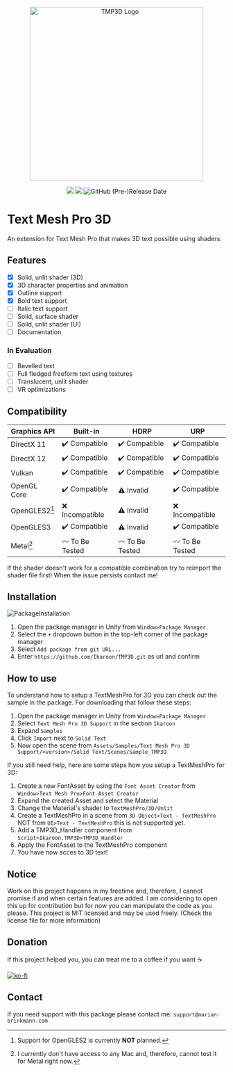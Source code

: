<p align=center><img alt="TMP3D Logo" width="400px" src="https://user-images.githubusercontent.com/65419234/167305638-76138392-b394-4e1e-b391-d59677b61762.png"/></p>

<p align=center><a href="https://github.com/Ikaroon/com.ikaroon.tmp3d/blob/master/LICENSE"><img src="https://badgen.net/github/license/Naereen/Strapdown.js"/></a>
<a href="https://GitHub.com/Ikaroon/com.ikaroon.tmp3d/releases/"><img src="https://img.shields.io/badge/release-0.1.0--pre.1-yellow.svg"/></a>
<img alt="GitHub (Pre-)Release Date" src="https://img.shields.io/github/release-date-pre/Ikaroon/TMP3D"></p>

# Text Mesh Pro 3D
An extension for Text Mesh Pro that makes 3D text possible using shaders.

## Features
- [x] Solid, unlit shader (3D)
- [x] 3D character properties and animation
- [x] Outline support
- [x] Bold text support
- [ ] Italic text support
- [ ] Solid, surface shader
- [ ] Solid, unlit shader (UI)
- [ ] Documentation

### In Evaluation
- [ ] Bevelled text
- [ ] Full fledged freeform text using textures
- [ ] Translucent, unlit shader
- [ ] VR optimizations

## Compatibility

| Graphics API  | Built-in                        | HDRP                            | URP                             |
|---------------|---------------------------------|---------------------------------|---------------------------------|
| DirectX 11    | :heavy_check_mark: Compatible   | :heavy_check_mark: Compatible   | :heavy_check_mark: Compatible   |
| DirectX 12    | :heavy_check_mark: Compatible   | :heavy_check_mark: Compatible   | :heavy_check_mark: Compatible   |
| Vulkan        | :heavy_check_mark: Compatible   | :heavy_check_mark: Compatible   | :heavy_check_mark: Compatible   |
| OpenGL Core   | :heavy_check_mark: Compatible   | :warning: Invalid               | :heavy_check_mark: Compatible   |
| OpenGLES2[^1] | :x: Incompatible                | :warning: Invalid               | :x: Incompatible                |
| OpenGLES3     | :heavy_check_mark: Compatible   | :warning: Invalid               | :heavy_check_mark: Compatible   |
| Metal[^2]     | :wavy_dash: To Be Tested        | :wavy_dash: To Be Tested        | :wavy_dash: To Be Tested        |

[^1]: Support for OpenGLES2 is currently **NOT** planned.
[^2]: I currently don't have access to any Mac and, therefore, cannot test it for Metal right now.

If the shader doesn't work for a compatible combination try to reimport the shader file first!
When the issue persists contact me!

## Installation

![PackageInstallation](https://user-images.githubusercontent.com/65419234/167270188-99300531-ec7e-45ea-89d9-612ec1d37eaf.png)
1. Open the package manager in Unity from `Window>Package Manager`
2. Select the `+` dropdown button in the top-left corner of the package manager
3. Select `Add package from git URL...`
4. Enter `https://github.com/Ikaroon/TMP3D.git` as url and confirm

## How to use
To understand how to setup a TextMeshPro for 3D you can check out the sample in the package. For downloading that follow these steps:
1. Open the package manager in Unity from `Window>Package Manager`
2. Select `Text Mesh Pro 3D Support` in the section `Ikaroon`
3. Expand `Samples`
4. Click `Import` next to `Solid Text`
5. Now open the scene from `Assets/Samples/Text Mesh Pro 3D Support/<version>/Solid Text/Scenes/Sample_TMP3D`

If you still need help, here are some steps how you setup a TextMeshPro for 3D:
1. Create a new FontAsset by using the `Font Asset Creator` from `Window>Text Mesh Pro>Font Asset Creator`
2. Expand the created Asset and select the Material
3. Change the Material's shader to `TextMeshPro/3D/Unlit`
4. Create a TextMeshPro in a scene from `3D Object>Text - TextMeshPro` NOT from `UI>Text - TextMeshPro` this is not supported yet.
5. Add a TMP3D_Handler component from `Script>Ikaroon.TMP3D>TMP3D_Handler`
6. Apply the FontAsset to the TextMeshPro component
7. You have now acces to 3D text!

## Notice
Work on this project happens in my freetime and, therefore, I cannot promise if and when certain features are added. I am considering to open this up for contribution but for now you can manipulate the code as you please. This project is MIT licensed and may be used freely. (Check the license file for more information)

## Donation
If this project helped you, you can treat me to a coffee if you want :coffee:

[![ko-fi](https://ko-fi.com/img/githubbutton_sm.svg)](https://ko-fi.com/B0B1CKI7W)

## Contact
If you need support with this package please contact me: `support@marian-brinkmann.com`
